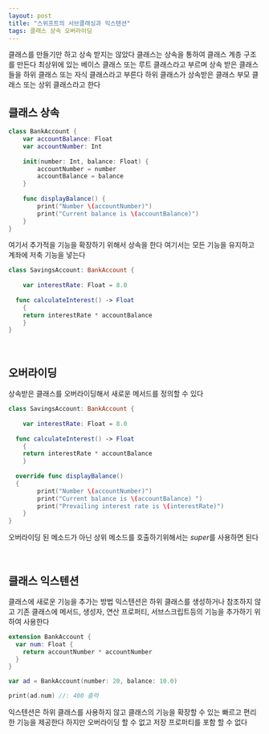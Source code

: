 ```yaml
---
layout: post
title: "스위프트의 서브클래싱과 익스텐션"
tags: 클래스 상속 오버라이딩
---
```


클래스를 만들기만 하고 상속 받지는 않았다 클래스는 상속을 통하여 클래스 계층 구조를 만든다 최상위에 있는 베이스 클래스 또는 루트 클래스라고 부르며 상속 받은 클래스들을 하위 클래스 또는 자식 클래스라고 부른다 하위 클래스가 상속받은 클래스 부모 클래스 또는 상위 클래스라고 한다

## 클래스 상속

``` swift
class BankAccount {
    var accountBalance: Float
    var accountNumber: Int
    
    init(number: Int, balance: Float) {
        accountNumber = number
        accountBalance = balance
    }
    
    func displayBalance() {
        print("Number \(accountNumber)")
        print("Current balance is \(accountBalance)")
    }
}
```

여기서 추가적을 기능을 확장하기 위해서 상속을 한다 여기서는 모든 기능을 유지하고 계좌에 저축 기능을 넣는다

``` swift
class SavingsAccount: BankAccount {
  
	var interestRate: Float = 8.0 
  
  func calculateInterest() -> Float
	{
  	return interestRate * accountBalance
	}
}

```

&nbsp;

## 오버라이딩

상속받은 클래스를 오버라이딩해서 새로운 메서드를 정의할 수 있다

``` swift
class SavingsAccount: BankAccount {
  
	var interestRate: Float = 8.0 
  
  func calculateInterest() -> Float
	{
  	return interestRate * accountBalance
	}
  
  override func displayBalance()
  {
		print("Number \(accountNumber)")
		print("Current balance is \(accountBalance) ")
		print("Prevailing interest rate is \(interestRate)")
	}
}
```

오버라이딩 된 메소드가 아닌 상위 메소드를 호출하기위해서는 *super*를 사용하면 된다

&nbsp;

## 클래스 익스텐션

클래스에 새로운 기능을 추가는 방법 익스텐션은 하위 클래스를 생성하거나 참조하지 않고 기존 클래스에 메서드, 생성자, 연산 프로퍼티, 서브스크립트등의 기능을 추가하기 위하여 사용한다
``` swift
extension BankAccount {
  var num: Float {
    return accountNumber * accountNumber
  }
}
```

``` swift
var ad = BankAccount(number: 20, balance: 10.0)

print(ad.num) //: 400 출력
```

익스텐션은 하위 클래스를 사용하지 않고 클래스의 기능을 확장할 수 있는 빠르고 편리한 기능을 제공한다 하지만 오버라이딩 할 수 없고 저장 프로퍼티를 포함 할 수 없다 